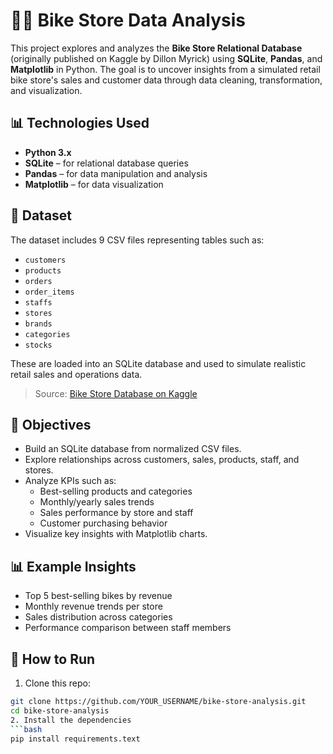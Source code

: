 # 🚴‍♂️ Bike Store Data Analysis

This project explores and analyzes the **Bike Store Relational Database** (originally published on Kaggle by Dillon Myrick) using **SQLite**, **Pandas**, and **Matplotlib** in Python. The goal is to uncover insights from a simulated retail bike store's sales and customer data through data cleaning, transformation, and visualization.

## 📊 Technologies Used

- **Python 3.x**
- **SQLite** – for relational database queries
- **Pandas** – for data manipulation and analysis
- **Matplotlib** – for data visualization

## 📁 Dataset

The dataset includes 9 CSV files representing tables such as:

- `customers`
- `products`
- `orders`
- `order_items`
- `staffs`
- `stores`
- `brands`
- `categories`
- `stocks`

These are loaded into an SQLite database and used to simulate realistic retail sales and operations data.

> Source: [Bike Store Database on Kaggle](https://www.kaggle.com/datasets/dillonmyrick/bike-store-database)

## 📌 Objectives

- Build an SQLite database from normalized CSV files.
- Explore relationships across customers, sales, products, staff, and stores.
- Analyze KPIs such as:
  - Best-selling products and categories
  - Monthly/yearly sales trends
  - Sales performance by store and staff
  - Customer purchasing behavior
- Visualize key insights with Matplotlib charts.

## 📊 Example Insights

- Top 5 best-selling bikes by revenue
- Monthly revenue trends per store
- Sales distribution across categories
- Performance comparison between staff members

## 🚀 How to Run

1. Clone this repo:

```bash
git clone https://github.com/YOUR_USERNAME/bike-store-analysis.git
cd bike-store-analysis
2. Install the dependencies
```bash
pip install requirements.text
